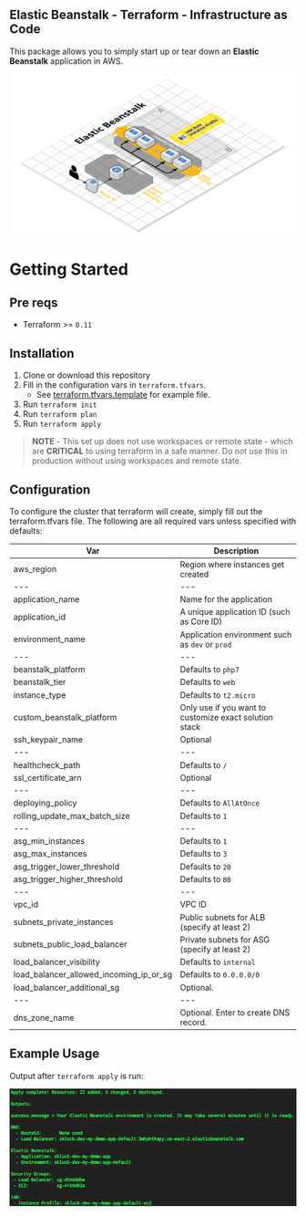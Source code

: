## Elastic Beanstalk - Terraform - Infrastructure as Code

This package allows you to simply start up or tear down an **Elastic Beanstalk** application in AWS.

![Beanstalk Resources](docs/beanstalk-resources.png)

# Getting Started

## Pre reqs

- Terraform >= `0.11`

## Installation

1. Clone or download this repository
2. Fill in the configuration vars in `terraform.tfvars`.
    - See [terraform.tfvars.template](terraform.tfvars.template) for example file.
3. Run `terraform init`
4. Run `terraform plan`
5. Run `terraform apply`

> **NOTE** - This set up does not use workspaces or remote state - which are **CRITICAL** to using terraform
> in a safe manner. Do not use this in production without using workspaces and remote state.

## Configuration

To configure the cluster that terraform will create, simply fill out the terraform.tfvars file.
The following are all required vars unless specified with defaults:

| Var                                      | Description
| ---------------------------------------- | -----------
| aws_region                               | Region where instances get created
| ---                                      | ---
| application_name                         | Name for the application
| application_id                           | A unique application ID (such as Core ID)
| environment_name                         | Application environment such as `dev` or `prod`
| ---                                      | ---
| beanstalk_platform                       | Defaults to `php7`
| beanstalk_tier                           | Defaults to `web`
| instance_type                            | Defaults to `t2.micro`
| custom_beanstalk_platform                | Only use if you want to customize exact solution stack
| ssh_keypair_name                         | Optional
| ---                                      | ---
| healthcheck_path                         | Defaults to `/`
| ssl_certificate_arn                      | Optional
| ---                                      | ---
| deploying_policy                         | Defaults to `AllAtOnce`
| rolling_update_max_batch_size            | Defaults to `1`
| ---                                      | ---
| asg_min_instances                        | Defaults to `1`
| asg_max_instances                        | Defaults to `3`
| asg_trigger_lower_threshold              | Defaults to `20`
| asg_trigger_higher_threshold             | Defaults to `80`
| ---                                      | ---
| vpc_id                                   | VPC ID
| subnets_private_instances                | Public subnets for ALB (specify at least 2)
| subnets_public_load_balancer             | Private subnets for ASG (specify at least 2)
| load_balancer_visibility                 | Defaults to `internal`
| load_balancer_allowed_incoming_ip_or_sg  | Defaults to `0.0.0.0/0`
| load_balancer_additional_sg              | Optional.
| ---                                      | ---
| dns_zone_name                            | Optional. Enter to create DNS record.

## Example Usage

Output after `terraform apply` is run:

![Terraform Output](docs/apply_output.png)
